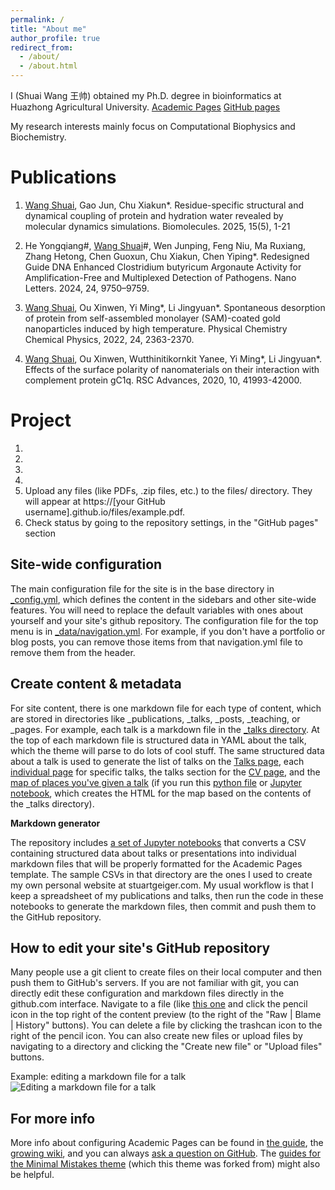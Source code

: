 ```yaml
---
permalink: /
title: "About me"
author_profile: true
redirect_from: 
  - /about/
  - /about.html
---
```


I (Shuai Wang 王帅) obtained my Ph.D. degree in bioinformatics at Huazhong Agricultural University. [Academic Pages](https://github.com/wangshuai-simulation/personalpages.github.io) [GitHub pages](https://github.com/wangshuai-simulation) 

My research interests mainly focus on Computational Biophysics and Biochemistry.



Publications
======
1. <u>Wang Shuai</u>, Gao Jun, Chu Xiakun\*. Residue-specific structural and dynamical coupling of protein and hydration water revealed by molecular dynamics simulations. Biomolecules. 2025, 15(5), 1-21

2. He Yongqiang#, <u>Wang Shuai</u>#, Wen Junping, Feng Niu, Ma Ruxiang, Zhang Hetong, Chen Guoxun, Chu Xiakun, Chen Yiping\*. Redesigned Guide DNA Enhanced Clostridium butyricum Argonaute Activity for Amplification-Free and Multiplexed Detection of Pathogens. Nano Letters. 2024, 24, 9750–9759.

3. <u>Wang Shuai</u>, Ou Xinwen, Yi Ming\*, Li Jingyuan\*. Spontaneous desorption of protein from self-assembled monolayer (SAM)-coated gold nanoparticles induced by high temperature. Physical Chemistry Chemical Physics, 2022, 24, 2363-2370.

4. <u>Wang Shuai</u>, Ou Xinwen, Wutthinitikornkit Yanee, Yi Ming\*, Li Jingyuan\*. Effects of the surface polarity of nanomaterials on their interaction with complement protein gC1q. RSC Advances, 2020, 10, 41993-42000.

   

Project
======
1. 
1. 
1. 
1. 
1. Upload any files (like PDFs, .zip files, etc.) to the files/ directory. They will appear at https://[your GitHub username].github.io/files/example.pdf.  
1. Check status by going to the repository settings, in the "GitHub pages" section

Site-wide configuration
------
The main configuration file for the site is in the base directory in [_config.yml](https://github.com/academicpages/academicpages.github.io/blob/master/_config.yml), which defines the content in the sidebars and other site-wide features. You will need to replace the default variables with ones about yourself and your site's github repository. The configuration file for the top menu is in [_data/navigation.yml](https://github.com/academicpages/academicpages.github.io/blob/master/_data/navigation.yml). For example, if you don't have a portfolio or blog posts, you can remove those items from that navigation.yml file to remove them from the header. 

Create content & metadata
------
For site content, there is one markdown file for each type of content, which are stored in directories like _publications, _talks, _posts, _teaching, or _pages. For example, each talk is a markdown file in the [_talks directory](https://github.com/academicpages/academicpages.github.io/tree/master/_talks). At the top of each markdown file is structured data in YAML about the talk, which the theme will parse to do lots of cool stuff. The same structured data about a talk is used to generate the list of talks on the [Talks page](https://academicpages.github.io/talks), each [individual page](https://academicpages.github.io/talks/2012-03-01-talk-1) for specific talks, the talks section for the [CV page](https://academicpages.github.io/cv), and the [map of places you've given a talk](https://academicpages.github.io/talkmap.html) (if you run this [python file](https://github.com/academicpages/academicpages.github.io/blob/master/talkmap.py) or [Jupyter notebook](https://github.com/academicpages/academicpages.github.io/blob/master/talkmap.ipynb), which creates the HTML for the map based on the contents of the _talks directory).

**Markdown generator**

The repository includes [a set of Jupyter notebooks](https://github.com/academicpages/academicpages.github.io/tree/master/markdown_generator
) that converts a CSV containing structured data about talks or presentations into individual markdown files that will be properly formatted for the Academic Pages template. The sample CSVs in that directory are the ones I used to create my own personal website at stuartgeiger.com. My usual workflow is that I keep a spreadsheet of my publications and talks, then run the code in these notebooks to generate the markdown files, then commit and push them to the GitHub repository.

How to edit your site's GitHub repository
------
Many people use a git client to create files on their local computer and then push them to GitHub's servers. If you are not familiar with git, you can directly edit these configuration and markdown files directly in the github.com interface. Navigate to a file (like [this one](https://github.com/academicpages/academicpages.github.io/blob/master/_talks/2012-03-01-talk-1.md) and click the pencil icon in the top right of the content preview (to the right of the "Raw | Blame | History" buttons). You can delete a file by clicking the trashcan icon to the right of the pencil icon. You can also create new files or upload files by navigating to a directory and clicking the "Create new file" or "Upload files" buttons. 

Example: editing a markdown file for a talk
![Editing a markdown file for a talk](/images/editing-talk.png)

For more info
------
More info about configuring Academic Pages can be found in [the guide](https://academicpages.github.io/markdown/), the [growing wiki](https://github.com/academicpages/academicpages.github.io/wiki), and you can always [ask a question on GitHub](https://github.com/academicpages/academicpages.github.io/discussions). The [guides for the Minimal Mistakes theme](https://mmistakes.github.io/minimal-mistakes/docs/configuration/) (which this theme was forked from) might also be helpful.
